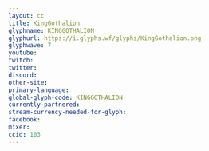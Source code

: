 ```yaml
---
layout: cc
title: KingGothalion
glyphname: KINGGOTHALION
glyphurl: https://i.glyphs.wf/glyphs/KingGothalion.png
glyphwave: 7
youtube: 
twitch: 
twitter: 
discord: 
other-site: 
primary-language: 
global-glyph-code: KINGGOTHALION
currently-partnered: 
stream-currency-needed-for-glyph: 
facebook: 
mixer: 
ccid: 103
---
```


